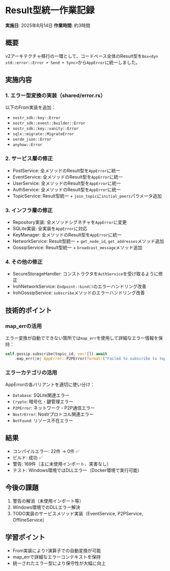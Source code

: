 # Result型統一作業記録

**実施日**: 2025年8月14日
**作業時間**: 約3時間

## 概要
v2アーキテクチャ移行の一環として、コードベース全体のResult型を`Box<dyn std::error::Error + Send + Sync>`から`AppError`に統一しました。

## 実施内容

### 1. エラー型変換の実装（shared/error.rs）
以下のFrom実装を追加：
- `nostr_sdk::key::Error`
- `nostr_sdk::event::builder::Error`
- `nostr_sdk::key::vanity::Error`
- `sqlx::migrate::MigrateError`
- `serde_json::Error`
- `anyhow::Error`

### 2. サービス層の修正
- PostService: 全メソッドのResult型を`AppError`に統一
- EventService: 全メソッドのResult型を`AppError`に統一
- UserService: 全メソッドのResult型を`AppError`に統一
- AuthService: 全メソッドのResult型を`AppError`に統一
- TopicService: Result型統一 + `join_topic`に`initial_peers`パラメータ追加

### 3. インフラ層の修正
- Repository実装: 全メソッドシグネチャを`AppError`に変更
- SQLite実装: 全実装を`AppError`に対応
- KeyManager: 全メソッドのResult型を`AppError`に統一
- NetworkService: Result型統一 + `get_node_id`, `get_addresses`メソッド追加
- GossipService: Result型統一 + `broadcast_message`メソッド追加

### 4. その他の修正
- SecureStorageHandler: コンストラクタを`AuthService`を受け取るように修正
- IrohNetworkService: `Endpoint::bind()`のエラーハンドリング改善
- IrohGossipService: `subscribe`メソッドのエラーハンドリング改善

## 技術的ポイント

### map_errの活用
エラー変換が自動でできない箇所では`map_err`を使用して詳細なエラー情報を保持：
```rust
self.gossip.subscribe(topic_id, vec![]).await
    .map_err(|e| AppError::P2PError(format!("Failed to subscribe to topic: {:?}", e)))?;
```

### エラーカテゴリの活用
AppErrorの各バリアントを適切に使い分け：
- `Database`: SQLite関連エラー
- `Crypto`: 暗号化・鍵管理エラー
- `P2PError`: ネットワーク・P2P通信エラー
- `NostrError`: Nostrプロトコル関連エラー
- `NotFound`: リソース不在エラー

## 結果
- コンパイルエラー: 22件 → 0件 ✅
- ビルド: 成功 ✅
- 警告: 169件（主に未使用インポート、実害なし）
- テスト: Windows環境ではDLLエラー（Docker環境で実行可能）

## 今後の課題
1. 警告の解消（未使用インポート等）
2. Windows環境でのDLLエラー解決
3. TODO実装のサービスメソッド実装（EventService, P2PService, OfflineService）

## 学習ポイント
- From実装により`?`演算子での自動変換が可能
- map_errで詳細なエラーコンテキストを保持
- 統一されたエラー型により保守性が大幅に向上